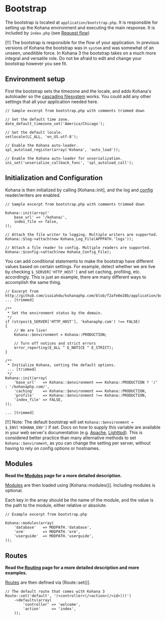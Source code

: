 # Bootstrap

The bootstrap is located at `application/bootstrap.php`.  It is responsible for setting up the Kohana environment and executing the main response. It is included by `index.php` (see [Request flow](flow))

[!!] The bootstrap is responsible for the flow of your application.  In previous versions of Kohana the bootstrap was in `system` and was somewhat of an unseen, uneditible force.  In Kohana 3 the bootstrap takes on a much more integral and versatile role.  Do not be afraid to edit and change your bootstrap however you see fit.

## Environment setup

First the bootstrap sets the timezone and the locale, and adds Kohana's autoloader so the [cascading filesystem](files) works.  You could add any other settings that all your application needed here.

~~~
// Sample excerpt from bootstrap.php with comments trimmed down

// Set the default time zone.
date_default_timezone_set('America/Chicago');
 
// Set the default locale.
setlocale(LC_ALL, 'en_US.utf-8');
 
// Enable the Kohana auto-loader.
spl_autoload_register(array('Kohana', 'auto_load'));
 
// Enable the Kohana auto-loader for unserialization.
ini_set('unserialize_callback_func', 'spl_autoload_call');
~~~

## Initialization and Configuration

Kohana is then initialized by calling [Kohana::init], and the log and [config](files/config) reader/writers are enabled. 

~~~
// Sample excerpt from bootstrap.php with comments trimmed down

Kohana::init(array('
    base_url' => '/kohana/',
    index_file => false,
));

// Attach the file writer to logging. Multiple writers are supported.
Kohana::$log->attach(new Kohana_Log_File(APPPATH.'logs'));

// Attach a file reader to config. Multiple readers are supported.
Kohana::$config->attach(new Kohana_Config_File);
~~~

You can add conditional statements to make the bootstrap have different values based on certain settings.  For example, detect whether we are live by checking `$_SERVER['HTTP_HOST']` and set caching, profiling, etc. accordingly.  This is just an example, there are many different ways to accomplish the same thing.

~~~
// Excerpt from http://github.com/isaiahdw/kohanaphp.com/blob/f2afe8e28b/application/bootstrap.php
... [trimmed]
 
/**
 * Set the environment status by the domain.
 */
if (strpos($_SERVER['HTTP_HOST'], 'kohanaphp.com') !== FALSE)
{
    // We are live!
    Kohana::$environment = Kohana::PRODUCTION;
 
    // Turn off notices and strict errors
    error_reporting(E_ALL ^ E_NOTICE ^ E_STRICT);
}
 
/**
 * Initialize Kohana, setting the default options.
 ... [trimmed]
 */
Kohana::init(array(
    'base_url'   => Kohana::$environment === Kohana::PRODUCTION ? '/' : '/kohanaphp.com/',
    'caching'    => Kohana::$environment === Kohana::PRODUCTION,
    'profile'    => Kohana::$environment !== Kohana::PRODUCTION,
    'index_file' => FALSE,
));

... [trimmed]

~~~

[!!] Note: The default bootstrap will set `Kohana::$environment = $_ENV['KOHANA_ENV']` if set. Docs on how to supply this variable are available in your web server's documentation (e.g. [Apache](http://httpd.apache.org/docs/1.3/mod/mod_env.html#setenv), [Lighttpd](http://redmine.lighttpd.net/wiki/1/Docs:ModSetEnv#Options)). This is considered better practice than many alternative methods to set `Kohana::$enviroment`, as you can change the setting per server, without having to rely on config options or hostnames.

## Modules

**Read the [Modules](modules) page for a more detailed description.**

[Modules](modules) are then loaded using [Kohana::modules()].  Including modules is optional.  

Each key in the array should be the name of the module, and the value is the path to the module, either relative or absolute.
~~~
// Example excerpt from bootstrap.php

Kohana::modules(array(
    'database'   => MODPATH.'database',
    'orm'        => MODPATH.'orm',
    'userguide'  => MODPATH.'userguide',
));
~~~

## Routes

**Read the [Routing](routing) page for a more detailed description and more examples.**

[Routes](routing) are then defined via [Route::set()].  

~~~
// The default route that comes with Kohana 3
Route::set('default', '(<controller>(/<action>(/<id>)))')
    ->defaults(array(
        'controller' => 'welcome',
        'action'     => 'index',
    ));
~~~
